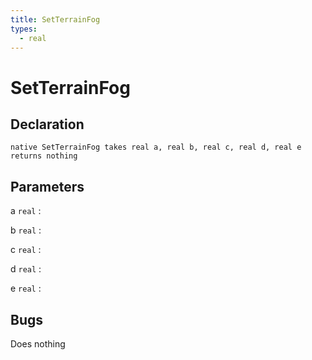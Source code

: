 ```yaml
---
title: SetTerrainFog
types:
  - real
---
```


# SetTerrainFog

## Declaration

```jass
native SetTerrainFog takes real a, real b, real c, real d, real e returns nothing
```

## Parameters
a `real`
: 

b `real`
: 

c `real`
: 

d `real`
: 

e `real`
: 

## Bugs 
Does nothing
